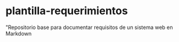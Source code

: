 # plantilla-requerimientos
"Repositorio base para documentar requisitos de un sistema web en Markdown
